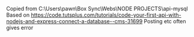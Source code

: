 Copied from C:\Users\pawn\Box Sync\Webs\NODE PROJECTS\api-mysql
Based on https://code.tutsplus.com/tutorials/code-your-first-api-with-nodejs-and-express-connect-a-database--cms-31699
Posting etc often gives error